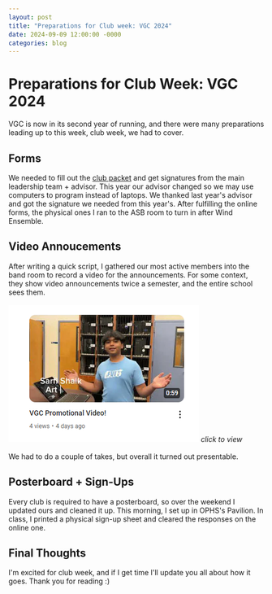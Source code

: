 ```yaml
---
layout: post
title: "Preparations for Club week: VGC 2024"
date: 2024-09-09 12:00:00 -0000
categories: blog
---
```

# Preparations for Club Week: VGC 2024
VGC is now in its second year of running, and there were many preparations leading up to this week, club week, we had to cover.

## Forms
We needed to fill out the [club packet](https://www.oakparkasb.com/_files/ugd/54204b_524d58ac06dd4a37b03f1805483b388f.pdf) and get signatures from the main leadership team + advisor. This year our advisor changed so we may use computers to program instead of laptops. 
We thanked last year's advisor and got the signature we needed from this year's. After fulfilling the online forms, the physical ones I ran to the ASB room to turn in after Wind Ensemble. 

## Video Annoucements
After writing a quick script, I gathered our most active members into the band room to record a video for the announcements. For some context, they show video announcements twice a semester, and the entire school sees them.
<br><br>
[![YouTube thumbnail](https://github.com/CaptainSapphire/PH-s-Blog/blob/main/assets/September%202024/Screenshot%202024-09-09%20091550.png?raw=true)](https://www.youtube.com/watch?v=rzNJrG0PhQY)
*click to view*
<br><br>
We had to do a couple of takes, but overall it turned out presentable. 

## Posterboard + Sign-Ups
Every club is required to have a posterboard, so over the weekend I updated ours and cleaned it up. This morning, I set up in OPHS's Pavilion. In class, I printed a physical sign-up sheet and cleared the responses on the online one. 

## Final Thoughts
I'm excited for club week, and if I get time I'll update you all about how it goes. Thank you for reading :)

